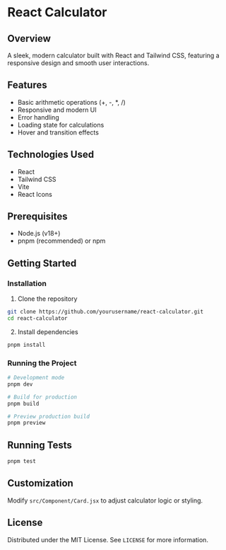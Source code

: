# React Calculator 

## Overview

A sleek, modern calculator built with React and Tailwind CSS, featuring a responsive design and smooth user interactions.

## Features

- Basic arithmetic operations (+, -, *, /)
- Responsive and modern UI
- Error handling
- Loading state for calculations
- Hover and transition effects

## Technologies Used

- React
- Tailwind CSS
- Vite
- React Icons

## Prerequisites

- Node.js (v18+)
- pnpm (recommended) or npm

## Getting Started

### Installation

1. Clone the repository

```bash
git clone https://github.com/yourusername/react-calculator.git
cd react-calculator
```

2. Install dependencies

```bash
pnpm install
```

### Running the Project

```bash
# Development mode
pnpm dev

# Build for production
pnpm build

# Preview production build
pnpm preview
```

## Running Tests

```bash
pnpm test
```

## Customization

Modify `src/Component/Card.jsx` to adjust calculator logic or styling.

## License

Distributed under the MIT License. See `LICENSE` for more information.